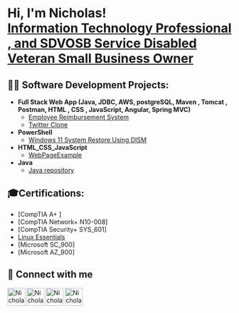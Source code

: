 <h1>Hi, I'm Nicholas! <br/><a href="https://portfolio.nicholasjoseph1.repl.co>Software Developer</a>, 
 <a href="https://www.linkedin.com/in/njs33487/">Information Technology Professional</a><a href="https://www.flcompanyregistry.com/companies/digital-binary-solutions-llc/"> , and SDVOSB Service Disabled Veteran Small Business Owner</a>
 
  ## 👨‍💻 Software Development Projects:

- <b>Full Stack Web App (Java, JDBC, AWS, postgreSQL, Maven , Tomcat , Postman, HTML , CSS , JavaScript, Angular, Spring MVC)</b>
    - [Employee Reimbursement System](https://github.com/njs33487/Java_Python_HTML_CSS_JavaScript/tree/main/EmployeeReimburementSystem)
    - [Twitter Clone](https://TwitterClone.nicholasjoseph1.repl.co)
- <b>PowerShell</b>
    - [Windows 11 System Restore Using DISM](https://github.com/njs33487/System-Restore-win11)
- <b>HTML_CSS_JavaScript</b>
    - [WebPageExample](https://github.com/njs33487/webpage_example)
- <b>Java</b>
    - [Java repository](https://github.com/njs33487/Java_Python_HTML_CSS_JavaScript/tree/main/nicholasStanleyCode/nickJava/hackerrank-solutions)

## 🎓Certifications:

  - [CompTIA A+ ] 
  - [CompTIA Network+ N10-008] 
  - [CompTIA Security+ SYS_601]
  - [Linux Essentials](https://cs.lpi.org/caf/Xamman/certification/verify/LPI000552551/ge494tbrk7)
  - [Microsoft SC_900]
  - [Microsoft AZ_900]
  
## 🤳 Connect with me

[<img align="center" alt="NicholasStanley | Android" width="40px" src="https://cdn.jsdelivr.net/npm/simple-icons@3.13.0/icons/snapchat.svg" />][snapchat]
[<img align="left" alt="NicholasStanley | CashApp" width="40px" src="https://cdn.jsdelivr.net/npm/simple-icons@3.13.0/icons/cashapp.svg" />][cashapp]
[<img align="left" alt="NicholasStanley | YouTube" width="40px" src="https://cdn.jsdelivr.net/npm/simple-icons@v3/icons/youtube.svg" />][youtube]
[<img align="left" alt="NicholasStanley | LinkedIn" width="40px" src="https://cdn.jsdelivr.net/npm/simple-icons@v3/icons/linkedin.svg" />][linkedin]


[snapchat]: https://www.snapchat.com/add/theonethatiz?share_id=gKfW0-GIgRA&locale=en-US
[cashapp]: https://imgur.com/a/u9XLX7b
[youtube]: https://www.youtube.com/@networkStan
[linkedin]: https://linkedin.com/in/njs33487

